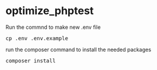 # optimize_phptest

Run the commnd to make new .env file
<pre>cp .env .env.example</pre>

run the composer command to install the needed packages
<pre>composer install</pre>
